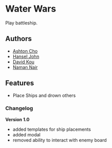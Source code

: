 # Water Wars

Play battleship.

## Authors

- [Ashton Cho](https://pwopup.github.io)
- [Hansel John](https://tedwarsdodif.github.io)
- [David Kou](https://toasthasfeelings.github.io)
- [Naman Nair](https://ramen-21.github.io)

## Features

- Place Ships and drown others

### Changelog

**Version 1.0**

- added templates for ship placements
- added modal
- removed ability to interact with enemy board
